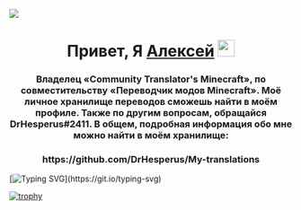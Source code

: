![](https://komarev.com/ghpvc/?username=drhesperus&style=for-the-badge) <h1 align="center">Привет, Я <a href="https://vk.com/drhesperus" target="_blank">Алексей</a>
<img src="https://github.com/blackcater/blackcater/raw/main/images/Hi.gif" height="30"/></h1>
<h3 align="center">Владелец «Community Translator's Minecraft», по совместительству «Переводчик модов Minecraft».
Моё личное хранилище переводов сможешь найти в моём профиле. Также по другим вопросам, обращайся DrHesperus#2411. В общем, подробная информация обо мне можно найти в моём хранилище:</h3>
<h3 align="center">https://github.com/DrHesperus/My-translations</h3>

[![Typing SVG](https://readme-typing-svg.herokuapp.com?color=%2336BCF7&lines=Приближается+лето+пора+качаться!)](https://git.io/typing-svg)

[![trophy](https://github-profile-trophy.vercel.app/?username=drhesperus)](https://github.com/ryo-ma/github-profile-trophy)
